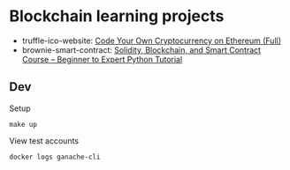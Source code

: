 # Blockchain learning projects

- truffle-ico-website: [Code Your Own Cryptocurrency on Ethereum (Full)](https://www.youtube.com/watch?v=XdKv5uwEk5A)
- brownie-smart-contract: [Solidity, Blockchain, and Smart Contract Course – Beginner to Expert Python Tutorial](https://www.youtube.com/watch?v=M576WGiDBdQ)

## Dev

Setup

```
make up
```

View test accounts

```
docker logs ganache-cli
```
